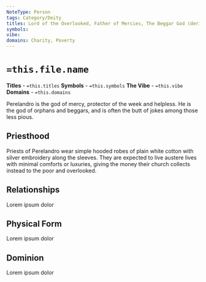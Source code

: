 ```yaml
---
NoteType: Person
tags: Category/Deity
titles: Lord of the Overlooked, Father of Mercies, The Beggar God (derisive)
symbols:
vibe:
domains: Charity, Poverty
---
```


# `=this.file.name`
**Titles** - `=this.titles`
**Symbols** - `=this.symbols`
**The Vibe** - `=this.vibe`
**Domains** - `=this.domains`

Perelandro is the god of mercy, protector of the week and helpless. He is the god of orphans and beggars, and is often the butt of jokes among those less pious.

## Priesthood
Priests of Perelandro wear simple hooded robes of plain white cotton with silver embroidery along the sleeves. They are expected to live austere lives with minimal comforts or luxuries, giving the money their church collects instead to the poor and overlooked.

## Relationships
Lorem ipsum dolor

## Physical Form
Lorem ipsum dolor

## Dominion
Lorem ipsum dolor